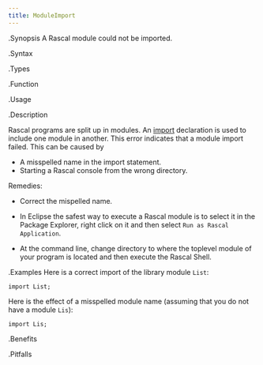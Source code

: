 ```yaml
---
title: ModuleImport
---
```


.Synopsis
A Rascal module could not be imported.

.Syntax

.Types

.Function
       
.Usage

.Description

Rascal programs are split up in modules.
An [import]((Rascal:Declarations-Import)) declaration is used to include one module in another.
This error indicates that a module import failed.
This can be caused by 

*  A misspelled name in the import statement.
*  Starting a Rascal console from the wrong directory.


Remedies:

*  Correct the mispelled name.
*  In Eclipse the safest way to execute a Rascal module is to select it in the Package Explorer, 
right click on it and then select `Run as Rascal Application`.

*  At the command line, change directory to where the toplevel module of your program is located and then execute the Rascal Shell.

.Examples
Here is a correct import of the library module `List`:
```rascal-shell
import List;
```
Here is the effect of a misspelled module name (assuming that you do not have a module `Lis`):
```rascal-shell,error
import Lis;
```

.Benefits

.Pitfalls

